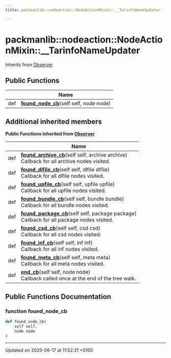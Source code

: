 ```yaml
---
title: packmanlib::nodeaction::NodeActionMixin::__TarinfoNameUpdater

---
```


# packmanlib::nodeaction::NodeActionMixin::__TarinfoNameUpdater





Inherits from [Observer](classpackmanlib_1_1treewalk_1_1_observer.md)

## Public Functions

|                | Name           |
| -------------- | -------------- |
| def | **[found_node_cb](classpackmanlib_1_1nodeaction_1_1_node_action_mixin_1_1_____tarinfo_name_updater.md#function-found-node-cb)**(self self, node node) |

## Additional inherited members

**Public Functions inherited from [Observer](classpackmanlib_1_1treewalk_1_1_observer.md)**

|                | Name           |
| -------------- | -------------- |
| def | **[found_archive_cb](classpackmanlib_1_1treewalk_1_1_observer.md#function-found-archive-cb)**(self self, archive archive)<br>Callback for all archive nodes visited.  |
| def | **[found_dlfile_cb](classpackmanlib_1_1treewalk_1_1_observer.md#function-found-dlfile-cb)**(self self, dlfile dlfile)<br>Callback for all dlfile nodes visited.  |
| def | **[found_upfile_cb](classpackmanlib_1_1treewalk_1_1_observer.md#function-found-upfile-cb)**(self self, upfile upfile)<br>Callback for all upfile nodes visited.  |
| def | **[found_bundle_cb](classpackmanlib_1_1treewalk_1_1_observer.md#function-found-bundle-cb)**(self self, bundle bundle)<br>Callback for all bundle nodes visited.  |
| def | **[found_package_cb](classpackmanlib_1_1treewalk_1_1_observer.md#function-found-package-cb)**(self self, package package)<br>Callback for all package nodes visited.  |
| def | **[found_csd_cb](classpackmanlib_1_1treewalk_1_1_observer.md#function-found-csd-cb)**(self self, csd csd)<br>Callback for all csd nodes visited.  |
| def | **[found_inf_cb](classpackmanlib_1_1treewalk_1_1_observer.md#function-found-inf-cb)**(self self, inf inf)<br>Callback for all inf nodes visited.  |
| def | **[found_meta_cb](classpackmanlib_1_1treewalk_1_1_observer.md#function-found-meta-cb)**(self self, meta meta)<br>Callback for all meta nodes visited.  |
| def | **[end_cb](classpackmanlib_1_1treewalk_1_1_observer.md#function-end-cb)**(self self, node node)<br>Callback called once at the end of the tree walk.  |


## Public Functions Documentation

### function found_node_cb

```python
def found_node_cb(
    self self,
    node node
)
```


-------------------------------

Updated on 2025-06-17 at 11:52:21 +0100